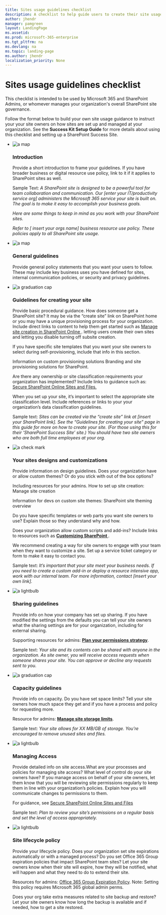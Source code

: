 ```yaml
---
title: Sites usage guidelines checklist
description: A checklist to help guide users to create their site usage guidance.
author: jhendr
manager: pamgreen
layout: LandingPage
ms.assetid: 
ms.prod: microsoft-365-enterprise
ms.tgt_pltfrm: na
ms.devlang: na
ms.topic: landing-page
ms.author: jhendr
localization_priority: None 
---
```

Sites usage guidelines checklist
=========================================

This checklist is intended to be used by Microsoft 365 and SharePoint Admins, or whomever manages your organization's overall SharePoint site governance.

Follow the format below to build your own site usage guidance to instruct your your site owners on how sites are set up and managed at your organization. See the <b>Success Kit Setup Guide</b> for more details about using this checklist and setting up a SharePoint Success Site.

<ul class="panelContent cardsJ">
    <li>
        <div class="cardSize">
            <div class="cardPadding">
                <div class="card">
                    <div class="cardImageOuter">
                        <div class="cardImage">
                            <img src="https://docs.microsoft.com/en-us/office/media/icons/walkthrough-map-blue.svg" alt="a map" />
                        </div>
                    </div>
                    <div class="cardText">
                        <h3>Introduction</h3>
                        <p>Provide a short introduction to frame your guidelines. If you have broader business or digital resource use policy, link to it if it applies to SharePoint sites as well.</p></p>Sample Text:  <i> A SharePoint site is designed to be a powerful tool for team collaboration and communication. Our [enter your IT/productivity service org] administers the Microsoft 365 service your site is built on. The goal is to make it easy to accomplish your business goals.</p>Here are some things to keep in mind as you work with your SharePoint sites.</p> Refer to [ insert your orgs name] business resource use policy. These policies apply to all SharePoint site usage.</i></p>
                    </div>
                </div>
            </div>
        </div>
    </li>
    <li>
        <div class="cardSize">
            <div class="cardPadding">
                <div class="card">
                    <div class="cardImageOuter">
                        <div class="cardImage">
                            <img src="https://docs.microsoft.com/en-us/office/media/icons/document.svg" alt="a map" />
                        </div>
                    </div>
                    <div class="cardText">
                        <h3>General guidelines</h3>
                        <p>Provide general policy statements that you want your users to follow. These may include key business uses you have defined for sites, internal communication policies, or security and privacy guidelines.</p>
                    </div>
                </div>
            </div>
        </div>
    </li>
    <li>
        <div class="cardSize">
            <div class="cardPadding">
                <div class="card">
                    <div class="cardImageOuter">
                        <div class="cardImage">
                            <img src="https://docs.microsoft.com/en-us/Office/media/icons/subsite.svg" alt="a graduation cap" />
                        </div>
                    </div>
                    <div class="cardText">
                        <h3>Guidelines for creating your site</h3>
                        <p>Provide basic procedural guidance. How does someone get a SharePoint site? It may be via the “create site” link on SharePoint home or you may have a unique provisioning process for your organization. Include direct links to content to help them get started such as <a href="https://docs.microsoft.com/en-us/sharepoint/manage-site-creation">Manage site creation in SharePoint Online </a>.  letting users create their own sites and letting you disable turning off subsite creation.</p></p>If you have specific site templates that you want your site owners to select during self-provisioning, include that info in this section. </p></p>Information on custom provisioning solutions Branding and site provisioning solutions for SharePoint.</p></p>Are there any ownership or site classification requirements your organization has implemented?  Include links to guidance such as:  <a href="https://docs.microsoft.com/en-us/office365/securitycompliance/secure-sharepoint-online-sites-and-files">Secure SharePoint Online Sites and Files.</a>  </p></p>When you set up your site, it’s important to select the appropriate site classification level. Include references or links to your your organization’s data classification guidelines.</p></p>Sample text: <i>Sites can be created via the “create site” link at [insert your SharePoint link].  See the “Guidelines for creating your site” page in this guide for more on how to create your site. (For those using this for their ‘SharePoint Success Site’ site.)  You should have two site owners who are both full time employees at your org.</i>
</p>
                    </div>
                </div>
            </div>
        </div>
    </li>
    <li>
        <div class="cardSize">
            <div class="cardPadding">
                <div class="card">
                    <div class="cardImageOuter">
                        <div class="cardImage">
                            <img src="https://docs.microsoft.com/en-us/Office/media/icons/layout-navigation-blue.svg" alt="a check mark" />
                        </div>
                    </div>
                    <div class="cardText">
                        <h3>Your sites designs and customizations</h3>
                        <p>Provide information on design guidelines. Does your organization have or allow custom themes? Or do you stick with out of the box options?</p>Including resources for your admins. How to set up site creation: Manage site creation</p> Information for devs on custom site themes: SharePoint site theming overview</p>Do you have specific templates or web parts you want site owners to use? Explain those so they understand why and how. </p>Does your organization allow custom scripts and add-ins? Include links to resources such as <b><a href="https://docs.microsoft.com/en-us/sharepoint/extend-and-develop">Customizing SharePoint </a></b>.</p></p>We recommend creating a way for site owners to engage with your team when they want to customize a site. Set up a service ticket category or form to make it easy to contact you. </p></p>Sample text:  <i>It’s important that your site meet your business needs. If you need to create a custom add-in or deploy a resource intensive app, work with our internal team. For more information, contact [insert your own link]. </i></p>
                    </div>
                </div>
            </div>
        </div>
    </li>
    <li>
        <div class="cardSize">
            <div class="cardPadding">
                <div class="card">
                    <div class="cardImageOuter">
                        <div class="cardImage">
                            <img src="https://docs.microsoft.com/en-us/Office/media/icons/share-blue.svg" alt="a lightbulb" />
                        </div>
                    </div>
                    <div class="cardText">
                        <h3>Sharing guidelines</h3>
                        <p>Provide info on how your company has set up sharing. If you have modified the settings from the defaults you can tell your site owners what the sharing settings are for your organization, including for external sharing. </p>Supporting resources for admins: <b><a href="https://docs.microsoft.com/en-us/sharepoint/plan-your-permissions-strategy">Plan your permissions strategy</a></b>. </p></p>Sample text: <i>Your site and its contents can be shared with anyone in the organization. As site owner, you will receive access requests when someone shares your site. You can approve or decline any requests sent to you.</i></p>    </div>
                </div>
            </div>
        </div>
    </li>
    <li>
        <div class="cardSize">
            <div class="cardPadding">
                <div class="card">
                    <div class="cardImageOuter">
                        <div class="cardImage">
                            <img src="https://docs.microsoft.com/en-us/Office/media/icons/bandwidth-efficiency-blue.svg" alt="a graduation cap" />
                        </div>
                    </div>
                    <div class="cardText">
                        <h3>Capacity guidelines </h3>
                        <p>Provide info on capacity. Do you have set space limits? Tell your site owners how much space they get and if you have a process and policy for requesting more.</p> </p> Resource for admins: <b><a href="https://docs.microsoft.com/en-us/sharepoint/manage-site-collection-storage-limits">Manage site storage limits</a></b>.</p></p>Sample text:<i> Your site allows for XX MB/GB of storage. You’re encouraged to remove unused sites and files.</i></p>
                    </div>
                </div>
            </div>
        </div>
    </li>
    <li>
        <div class="cardSize">
            <div class="cardPadding">
                <div class="card">
                    <div class="cardImageOuter">
                        <div class="cardImage">
                            <img src="https://docs.microsoft.com/en-us/Office/media/icons/secure-document-blue.svg" alt="a lightbulb" />
                        </div>
                    </div>
                    <div class="cardText">
                        <h3>Managing Access</h3>
                        <p>Provide detailed info on site access.What are your processes and policies for managing site access? What level of control do your site owners have? If you manage access on behalf of your site owners, let them know that you will be reviewing site permissions regularly to keep them in line with your organization’s policies. Explain how you will communicate changes to permissions to them.</p></p>For guidance, see <a href="https://docs.microsoft.com/en-us/office365/securitycompliance/secure-sharepoint-online-sites-and-files"> Secure SharePoint Online Sites and Files </a></p></p>Sample text:  <i>Plan to review your site’s permissions on a regular basis and set the level of access appropriately.</i></p></div>
                </div>
            </div>
        </div>
    </li>
    <li>
        <div class="cardSize">
            <div class="cardPadding">
                <div class="card">
                    <div class="cardImageOuter">
                        <div class="cardImage">
                            <img src="https://docs.microsoft.com/en-us/Office/media/icons/policy.svg" alt="a lightbulb" />
                        </div>
                    </div>
                    <div class="cardText">
                        <h3>Site lifecycle policy</h3>
                        <p>Provide your lifecycle policy. Does your organization set site expirations automatically or with a managed process? Do you set Office 365 Group expiration policies that impact SharePoint team sites? Let your site owners know when their site will expire, how they will be notified, what will happen and what they need to do to extend their site.</p></p>Resources for admins:   <a href="https://docs.microsoft.com/office365/admin/create-groups/office-365-groups-expiration-policy?view=o365-worldwide">Office 365 Group Expiration Policy</a>.  Note: Setting this policy requires Microsoft 365 global admin perms.</p></p>Does your org take extra measures related to site backup and restore? Let your site owners know how long the backup is available and if needed, how to get a site restored.</p>
                    </div>
                </div>
            </div>
        </div>
    </li>
</ul>